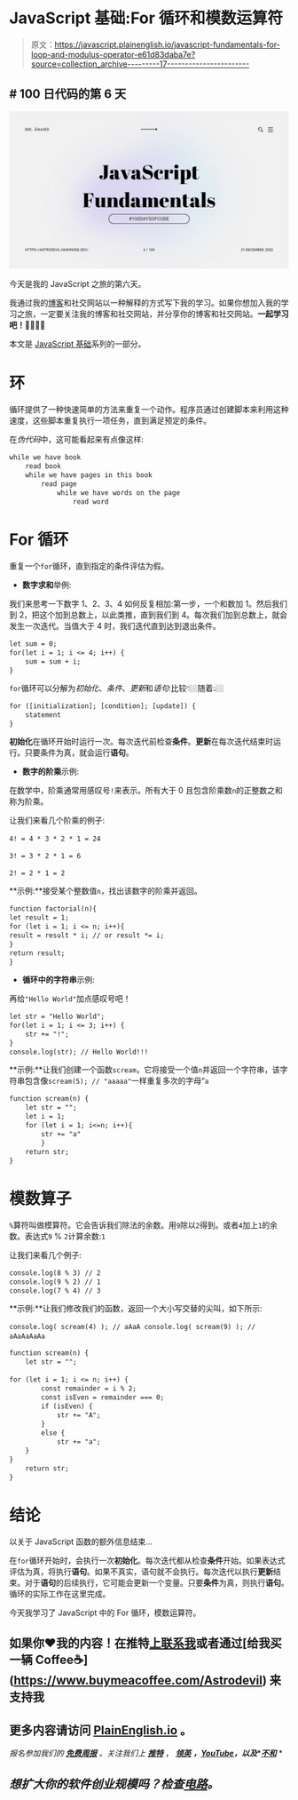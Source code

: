 # JavaScript 基础:For 循环和模数运算符

> 原文：<https://javascript.plainenglish.io/javascript-fundamentals-for-loop-and-modulus-operator-e61d83daba7e?source=collection_archive---------17----------------------->

## # 100 日代码的第 6 天

![](img/98d60ce799e50ed97ee64c7d6c440a32.png)

今天是我的 JavaScript 之旅的第六天。

我通过我的[博客](https://astrodevil.hashnode.dev/)和社交网站以一种解释的方式写下我的学习。如果你想加入我的学习之旅，一定要关注我的博客和社交网站，并分享你的博客和社交网站。**一起学习吧！🫱🏼‍🫲🏼**

本文是 [JavaScript 基础](https://astrodevil.hashnode.dev/series/js-fundamentals)系列的一部分。

# 环

循环提供了一种快速简单的方法来重复一个动作。程序员通过创建脚本来利用这种速度，这些脚本重复执行一项任务，直到满足预定的条件。

在*伪代码*中，这可能看起来有点像这样:

```
while we have book
    read book
    while we have pages in this book
        read page
            while we have words on the page
                read word
```

# For 循环

重复一个`for`循环，直到指定的条件评估为假。

*   **数字求和**举例:

我们来思考一下数字 1、2、3、4 如何反复相加:第一步，一个和数加 1。然后我们到 2，把这个加到总数上，以此类推，直到我们到 4。每次我们加到总数上，就会发生一次迭代。当值大于 4 时，我们迭代直到达到退出条件。

```
let sum = 0;
for(let i = 1; i <= 4; i++) { 
    sum = sum + i; 
}
```

`for`循环可以分解为*初始化*、*条件*、*更新*和*语句*:比较👇🏼随着👆🏼

```
for ([initialization]; [condition]; [update]) {
    statement
}
```

**初始化**在循环开始时运行一次。每次迭代前检查**条件**。**更新**在每次迭代结束时运行。只要条件为真，就会运行**语句**。

*   **数字的阶乘**示例:

在数学中，阶乘通常用感叹号`!`来表示。所有大于 0 且包含阶乘数`n`的正整数之和称为阶乘。

让我们来看几个阶乘的例子:

`4! = 4 * 3 * 2 * 1 = 24`

`3! = 3 * 2 * 1 = 6`

`2! = 2 * 1 = 2`

**示例:**接受某个整数值`n`，找出该数字的阶乘并返回。

```
function factorial(n){
let result = 1;
for (let i = 1; i <= n; i++){
result = result * i; // or result *= i;
}
return result;
}
```

*   **循环中的字符串**示例:

再给`"Hello World"`加点感叹号吧！

```
let str = "Hello World";
for(let i = 1; i <= 3; i++) {
    str += "!";
}
console.log(str); // Hello World!!!
```

**示例:**让我们创建一个函数`scream`，它将接受一个值`n`并返回一个字符串，该字符串包含像`scream(5); // "aaaaa"`一样重复多次的字母“`a`

```
function scream(n) {
    let str = "";
    let i = 1;
    for (let i = 1; i<=n; i++){
        str += "a"
        }
    return str;
}
```

# 模数算子

`%`算符叫做模算符。它会告诉我们除法的余数。用`9`除以`2`得到。或者`4`加上`1`的余数。表达式`9` % `2`计算余数:`1`

让我们来看几个例子:

```
console.log(8 % 3) // 2
console.log(9 % 2) // 1
console.log(7 % 4) // 3
```

**示例:**让我们修改我们的函数，返回一个大小写交替的尖叫，如下所示:

`console.log( scream(4) ); // aAaA console.log( scream(9) ); // aAaAaAaAa`

```
function scream(n) {
    let str = "";

for (let i = 1; i <= n; i++) {
        const remainder = i % 2;
        const isEven = remainder === 0;
        if (isEven) {
            str += "A";
        }
        else {
            str += "a";
    }
}
    return str;
}
```

# 结论

以关于 JavaScript 函数的额外信息结束…

在`for`循环开始时，会执行一次**初始化**。每次迭代都从检查**条件**开始。如果表达式评估为真，将执行**语句**。如果不真实，语句就不会执行。每次迭代以执行**更新**结束。对于**语句**的后续执行，它可能会更新一个变量。只要**条件**为真，则执行**语句**。循环的实际工作在这里完成。

今天我学习了 JavaScript 中的 For 循环，模数运算符。

## 如果你❤️我的内容！在推特[上联系我](https://mobile.twitter.com/Astrodevil_)或者通过[给我买一辆 Coffee☕](https://www.buymeacoffee.com/Astrodevil) 来支持我

## 更多内容请访问 [PlainEnglish.io](https://plainenglish.io/) 。

*报名参加我们的* [***免费周报***](http://newsletter.plainenglish.io/) *。关注我们上* [***推特***](https://twitter.com/inPlainEngHQ) ， [***领英***](https://www.linkedin.com/company/inplainenglish/) ***，***[***YouTube***](https://www.youtube.com/channel/UCtipWUghju290NWcn8jhyAw)***，以及****[***不和***](https://discord.gg/GtDtUAvyhW) *

## *想扩大你的软件创业规模吗？检查[电路](https://circuit.ooo/?utm=publication-post-cta)。*